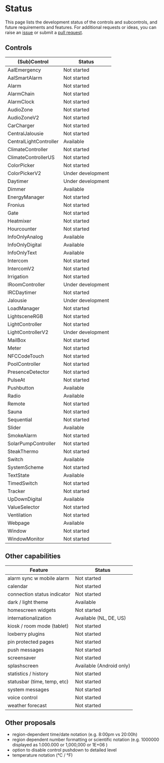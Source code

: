 # Status

This page lists the development status of the controls and subcontrols, and future requirements and features.
For additional requests or ideas, you can raise an [issue](https://github.com/nufke/loxberrypwa/issues) or submit a [pull request](https://github.com/nufke/loxberrypwa/pulls).

## Controls

| (Sub)Control             | Status            |
|--------------------------|-------------------|
| AalEmergency             | Not started       |
| AalSmartAlarm            | Not started       |
| Alarm                    | Not started       |
| AlarmChain               | Not started       |
| AlarmClock               | Not started       |
| AudioZone                | Not started       |
| AudioZoneV2              | Not started       |
| CarCharger               | Not started       |
| CentralJalousie          | Not started       |
| CentralLightController   | Available         |
| ClimateController        | Not started       |
| ClimateControllerUS      | Not started       |
| ColorPicker              | Not started       |
| ColorPickerV2            | Under development |
| Daytimer                 | Under development |
| Dimmer                   | Available         |
| EnergyManager            | Not started       |
| Fronius                  | Not started       |
| Gate                     | Not started       |
| Heatmixer                | Not started       |
| Hourcounter              | Not started       |
| InfoOnlyAnalog           | Available         |
| InfoOnlyDigital          | Available         |
| InfoOnlyText             | Available         |
| Intercom                 | Not started       |
| IntercomV2               | Not started       |
| Irrigation               | Not started       |
| IRoomController          | Under development |
| IRCDaytimer              | Not started       |
| Jalousie                 | Under development |
| LoadManager              | Not started       |
| LightsceneRGB            | Not started       |
| LightController          | Not started       |
| LightControllerV2        | Under development |
| MailBox                  | Not started       |
| Meter                    | Not started       |
| NFCCodeTouch             | Not started       |
| PoolController           | Not started       |
| PresenceDetector         | Not started       |
| PulseAt                  | Not started       |
| Pushbutton               | Available         |
| Radio                    | Available         |
| Remote                   | Not started       |
| Sauna                    | Not started       |
| Sequential               | Not started       |
| Slider                   | Available         |
| SmokeAlarm               | Not started       |
| SolarPumpController      | Not started       |
| SteakThermo              | Not started       |
| Switch                   | Available         |
| SystemScheme             | Not started       |
| TextState                | Available         |
| TimedSwitch              | Not started       |
| Tracker                  | Not started       |
| UpDownDigital            | Available         |
| ValueSelector            | Not started       |
| Ventilation              | Not started       |
| Webpage                  | Available         |
| Window                   | Not started       |
| WindowMonitor            | Not started       |

## Other capabilities

| Feature                     | Status                   |
|-----------------------------|--------------------------|
| alarm sync w mobile alarm   | Not started              |
| calendar                    | Not started              |
| connection status indicator | Not started              |
| dark / light theme          | Available                |
| homescreen widgets          | Not started              |
| internationalization        | Available (NL, DE, US)   |
| kiosk / room mode (tablet)  | Not started              |
| loxberry plugins            | Not started              |
| pin protected pages         | Not started              |
| push messages               | Not started              |
| screensaver                 | Not started              |
| splashscreen                | Available (Android only) |
| statistics / history        | Not started              |
| statusbar (time, temp, etc) | Not started              |
| system messages             | Not started              |
| voice control               | Not started              |
| weather forecast            | Not started              |

## Other proposals

* region-dependent time/date notation (e.g. 8:00pm vs 20:00h)
* region dependent number formatting or scientific notation (e.g. 1000000 displayed as 1.000.000 or 1,000,000 or 1E+06 )
* option to disable control pushdown to detailed level
* temperature notation (°C / °F)

